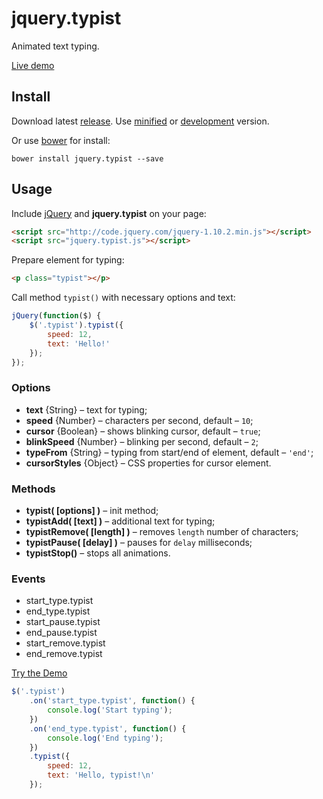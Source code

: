 jquery.typist
=============

Animated text typing.

[Live demo](http://albburtsev.github.io/jquery.typist/)

## Install

Download latest [release](https://github.com/albburtsev/jquery.typist/releases).
Use [minified](https://github.com/albburtsev/jquery.typist/blob/master/jquery.typist.min.js)
or [development](https://github.com/albburtsev/jquery.typist/blob/master/jquery.typist.js) version.

Or use [bower](http://bower.io/) for install:

```
bower install jquery.typist --save
```

## Usage

Include [jQuery](http://jquery.com) and __jquery.typist__ on your page:

```html
<script src="http://code.jquery.com/jquery-1.10.2.min.js"></script>
<script src="jquery.typist.js"></script>
```

Prepare element for typing:

```html
<p class="typist"></p>
```

Call method ```typist()``` with necessary options and text:

```js
jQuery(function($) {
	$('.typist').typist({
		speed: 12,
		text: 'Hello!'
	});
});

```

### Options

 * __text__ {String} – text for typing;
 * __speed__ {Number} – characters per second, default – ```10```;
 * __cursor__ {Boolean} – shows blinking cursor, default – ```true```;
 * __blinkSpeed__ {Number} – blinking per second, default – ```2```;
 * __typeFrom__ {String} – typing from start/end of element, default – ```'end'```;
 * __cursorStyles__ {Object} – CSS properties for cursor element.

### Methods

 * __typist( [options] )__ – init method;
 * __typistAdd( [text] )__ – additional text for typing;
 * __typistRemove( [length] )__ – removes ```length``` number of characters;
 * __typistPause( [delay] )__ – pauses for ```delay``` milliseconds;
 * __typistStop()__ – stops all animations.

### Events

 * start_type.typist
 * end_type.typist
 * start_pause.typist
 * end_pause.typist
 * start_remove.typist
 * end_remove.typist

[Try the Demo](http://albburtsev.github.io/jquery.typist/src/html/dialog.html)

```js
$('.typist')
	.on('start_type.typist', function() {
		console.log('Start typing');
	})
	.on('end_type.typist', function() {
		console.log('End typing');
	})
	.typist({ 
		speed: 12,
		text: 'Hello, typist!\n'
	});
```
